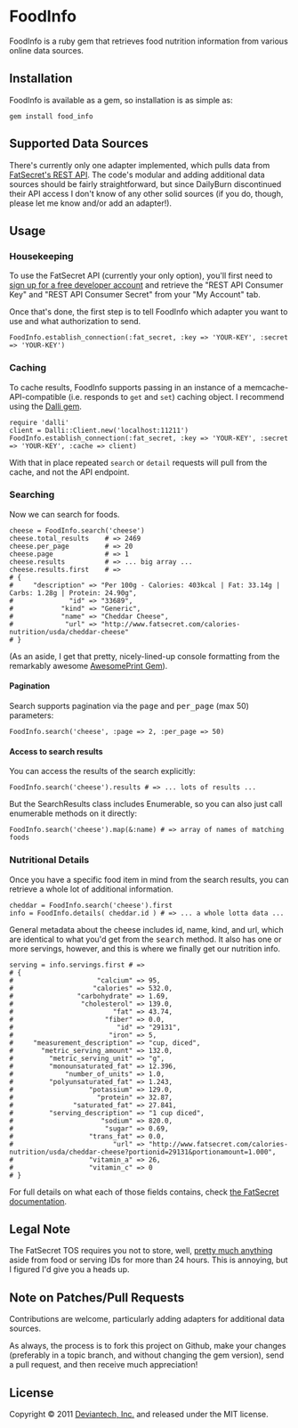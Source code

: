 # FoodInfo

FoodInfo is a ruby gem that retrieves food nutrition information from various online data sources.



## Installation

FoodInfo is available as a gem, so installation is as simple as:

    gem install food_info



## Supported Data Sources

There's currently only one adapter implemented, which pulls data from [FatSecret's REST API](http://platform.fatsecret.com/api/Default.aspx?screen=rapih).  The code's modular and adding additional data sources should be fairly straightforward, but since DailyBurn discontinued their API access I don't know of any other solid sources (if you do, though, please let me know and/or add an adapter!).



## Usage

### Housekeeping

To use the FatSecret API (currently your only option), you'll first need to [sign up for a free developer account](http://platform.fatsecret.com/api/Default.aspx?screen=r) and retrieve the "REST API Consumer Key" and "REST API Consumer Secret" from your "My Account" tab.

Once that's done, the first step is to tell FoodInfo which adapter you want to use and what authorization to send.

    FoodInfo.establish_connection(:fat_secret, :key => 'YOUR-KEY', :secret => 'YOUR-KEY')


### Caching

To cache results, FoodInfo supports passing in an instance of a memcache-API-compatible (i.e. responds to <code>get</code> and <code>set</code>) caching object.  I recommend using the [Dalli gem](https://github.com/mperham/dalli).

    require 'dalli'
    client = Dalli::Client.new('localhost:11211')
    FoodInfo.establish_connection(:fat_secret, :key => 'YOUR-KEY', :secret => 'YOUR-KEY', :cache => client)

With that in place repeated <code>search</code> or <code>detail</code> requests will pull from the cache, and not the API endpoint.

### Searching

Now we can search for foods.

    cheese = FoodInfo.search('cheese')
    cheese.total_results    # => 2469
    cheese.per_page         # => 20
    cheese.page             # => 1
    cheese.results          # => ... big array ...
    cheese.results.first    # => 
    # {
    #     "description" => "Per 100g - Calories: 403kcal | Fat: 33.14g | Carbs: 1.28g | Protein: 24.90g",
    #              "id" => "33689",
    #            "kind" => "Generic",
    #            "name" => "Cheddar Cheese",
    #             "url" => "http://www.fatsecret.com/calories-nutrition/usda/cheddar-cheese"
    # }

(As an aside, I get that pretty, nicely-lined-up console formatting from the remarkably awesome [AwesomePrint Gem](https://github.com/michaeldv/awesome_print)).

#### Pagination

Search supports pagination via the <tt>page</tt> and <tt>per_page</tt> (max 50) parameters:

    FoodInfo.search('cheese', :page => 2, :per_page => 50)

#### Access to search results

You can access the results of the search explicitly:

    FoodInfo.search('cheese').results # => ... lots of results ...

But the SearchResults class includes Enumerable, so you can also just call enumerable methods on it directly:

    FoodInfo.search('cheese').map(&:name) # => array of names of matching foods
    

### Nutritional Details

Once you have a specific food item in mind from the search results, you can retrieve a whole lot of additional information.

    cheddar = FoodInfo.search('cheese').first
    info = FoodInfo.details( cheddar.id ) # => ... a whole lotta data ...

General metadata about the cheese includes id, name, kind, and url, which are identical to what you'd get from the <tt>search</tt> method.  It also has one or more servings, however, and this is where we finally get our nutrition info.

    serving = info.servings.first # =>
    # {
    #                     "calcium" => 95,
    #                    "calories" => 532.0,
    #                "carbohydrate" => 1.69,
    #                 "cholesterol" => 139.0,
    #                         "fat" => 43.74,
    #                       "fiber" => 0.0,
    #                          "id" => "29131",
    #                        "iron" => 5,
    #     "measurement_description" => "cup, diced",
    #       "metric_serving_amount" => 132.0,
    #         "metric_serving_unit" => "g",
    #         "monounsaturated_fat" => 12.396,
    #             "number_of_units" => 1.0,
    #         "polyunsaturated_fat" => 1.243,
    #                   "potassium" => 129.0,
    #                     "protein" => 32.87,
    #               "saturated_fat" => 27.841,
    #         "serving_description" => "1 cup diced",
    #                      "sodium" => 820.0,
    #                       "sugar" => 0.69,
    #                   "trans_fat" => 0.0,
    #                         "url" => "http://www.fatsecret.com/calories-nutrition/usda/cheddar-cheese?portionid=29131&portionamount=1.000",
    #                   "vitamin_a" => 26,
    #                   "vitamin_c" => 0
    # }
    
For full details on what each of those fields contains, check [the FatSecret documentation](http://platform.fatsecret.com/api/Default.aspx?screen=rapiref&method=food.get#methodResponse).


## Legal Note

The FatSecret TOS requires you not to store, well, [pretty much anything](http://platform.fatsecret.com/api/Default.aspx?screen=rapisd) aside from food or serving IDs for more than 24 hours.  This is annoying, but I figured I'd give you a heads up.


## Note on Patches/Pull Requests

Contributions are welcome, particularly adding adapters for additional data sources.

As always, the process is to fork this project on Github, make your changes (preferably in a topic branch, and without changing the gem version), send a pull request, and then receive much appreciation!

## License

Copyright &copy; 2011 [Deviantech, Inc.](http://www.deviantech.com) and released under the MIT license.

